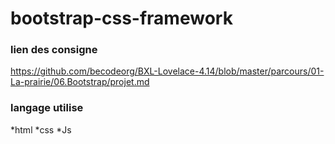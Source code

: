 # bootstrap-css-framework

### lien des consigne 
https://github.com/becodeorg/BXL-Lovelace-4.14/blob/master/parcours/01-La-prairie/06.Bootstrap/projet.md

### langage utilise 

*html
*css
*Js

